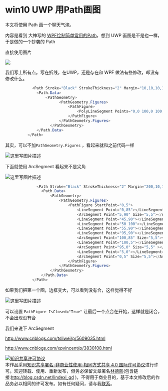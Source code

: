 
# win10 UWP 用Path画图

本文将使用 Path 画一个聊天气泡。
<!-- csdn -->

<!--more-->


<!-- CreateTime:2018/8/10 19:16:50 -->


<div id="toc"></div>

内容是看到 大神写的 [WPF绘制简单常用的Path](http://www.cnblogs.com/tsliwei/p/5609035.html)，想到 UWP 画图是不是也一样，于是做的一个抄袭的 Path

直接使用图片

![](http://image.acmx.xyz/65fb6078-c169-4ce3-cdd9-e35752d07be0%2F2018314202433.jpg)

我们写上所有点。写在折线，在UWP，还是存在和 WPF 做法有些修改，却没有修改什么。


```csharp
            <Path Stroke="Black" StrokeThickness="2" Margin="10,10,10,10">
              <Path.Data>
                  <PathGeometry>
                        <PathGeometry.Figures>
                            <PathFigure>
                                <PolyLineSegment Points="0,0 100,0 100,90 55,90 50,100 45,90 0,90 0,0"></PolyLineSegment>
                            </PathFigure>
                        </PathGeometry.Figures>
                    </PathGeometry>
              </Path.Data>
          </Path>
```

其实，可以不加`PathGeometry.Figures` ，看起来就和之前代码一样

![这里写图片描述](http://img.blog.csdn.net/20170122150822837?watermark/2/text/aHR0cDovL2Jsb2cuY3Nkbi5uZXQvbGluZGV4aV9nZA==/font/5a6L5L2T/fontsize/400/fill/I0JBQkFCMA==/dissolve/70/gravity/SouthEast)

下面就使用 ArcSegment 看起来不是尖角

![这里写图片描述](http://img.blog.csdn.net/20170122151858822?watermark/2/text/aHR0cDovL2Jsb2cuY3Nkbi5uZXQvbGluZGV4aV9nZA==/font/5a6L5L2T/fontsize/400/fill/I0JBQkFCMA==/dissolve/70/gravity/SouthEast)


```csharp
              <Path Stroke="Black" StrokeThickness="2" Margin="200,10,10,10">
                <Path.Data>
                    <PathGeometry>
                        <PathGeometry.Figures>
                            <PathFigure StartPoint="0,5">
                                <LineSegment Point="0,85"></LineSegment>
                                <ArcSegment Point="5,90" Size="5,5"></ArcSegment>
                                <LineSegment Point="45,90"></LineSegment>
                                <LineSegment Point="50 100"></LineSegment>
                                <LineSegment Point="55,90"></LineSegment>
                                <LineSegment Point="95,90"></LineSegment>
                                <ArcSegment Point="100,85" Size="5,5"></ArcSegment>
                                <LineSegment Point="100,5"></LineSegment>
                                <ArcSegment Point="95,0" Size="5,5" ></ArcSegment>
                                <LineSegment Point="5,0"></LineSegment>
                                <ArcSegment Point="0,5" Size="5,5"></ArcSegment>
                            </PathFigure>
                        </PathGeometry.Figures>
                    </PathGeometry>
                </Path.Data>
            </Path>

```

如果我们把第一个图，边框变大，可以看到没有合，这样觉得不好

![这里写图片描述](http://img.blog.csdn.net/20170122152402395?watermark/2/text/aHR0cDovL2Jsb2cuY3Nkbi5uZXQvbGluZGV4aV9nZA==/font/5a6L5L2T/fontsize/400/fill/I0JBQkFCMA==/dissolve/70/gravity/SouthEast)

可以设置 `PathFigure IsClosed="True"` 让最后一个点合在开始，这样就是闭合，不会出现没有合

我们来说下 ArcSegment 






http://www.cnblogs.com/tsliwei/p/5609035.html

http://www.cnblogs.com/xpvincent/p/3830108.html





<a rel="license" href="http://creativecommons.org/licenses/by-nc-sa/4.0/"><img alt="知识共享许可协议" style="border-width:0" src="https://licensebuttons.net/l/by-nc-sa/4.0/88x31.png" /></a><br />本作品采用<a rel="license" href="http://creativecommons.org/licenses/by-nc-sa/4.0/">知识共享署名-非商业性使用-相同方式共享 4.0 国际许可协议</a>进行许可。欢迎转载、使用、重新发布，但务必保留文章署名[林德熙](http://blog.csdn.net/lindexi_gd)(包含链接:http://blog.csdn.net/lindexi_gd )，不得用于商业目的，基于本文修改后的作品务必以相同的许可发布。如有任何疑问，请与我[联系](mailto:lindexi_gd@163.com)。